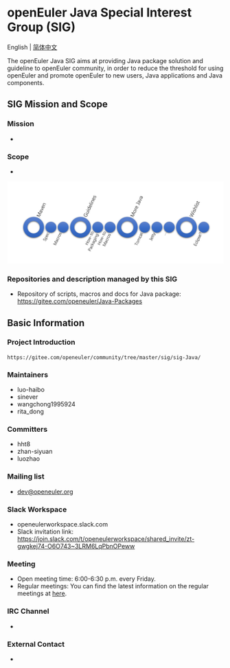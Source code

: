 # openEuler Java Special Interest Group (SIG)
English | [简体中文](./sig-Java_cn.md)

The openEuler Java SIG aims at providing Java package solution and guideline to openEuler community, in order to reduce the threshold for using openEuler and promote openEuler to new users, Java applications and Java components.

## SIG Mission and Scope

### Mission
- 

### Scope
- 

![missions](missions.png)


### Repositories and description managed by this SIG

- Repository of scripts, macros and docs for Java package: https://gitee.com/openeuler/Java-Packages

## Basic Information

### Project Introduction
    https://gitee.com/openeuler/community/tree/master/sig/sig-Java/

### Maintainers
- luo-haibo
- sinever
- wangchong1995924
- rita_dong

### Committers
- hht8 
- zhan-siyuan
- luozhao 

### Mailing list
- dev@openeuler.org

### Slack Workspace
- openeulerworkspace.slack.com
- Slack invitation link: https://join.slack.com/t/openeulerworkspace/shared_invite/zt-gwgkej74-O6O743~3LRM6LqPbnOPeww

### Meeting
- Open meeting time: 6:00-6:30 p.m. every Friday.
- Regular meetings: You can find the latest information on the regular meetings at [here][jp_issues].

### IRC Channel
- 

### External Contact
- 


[jp_issues]: https://gitee.com/openeuler/Java-Packages/issues?utf8=%E2%9C%93&state=all&issue_search=java-sig+%E5%B7%A5%E4%BD%9C%E4%BE%8B%E4%BC%9A
